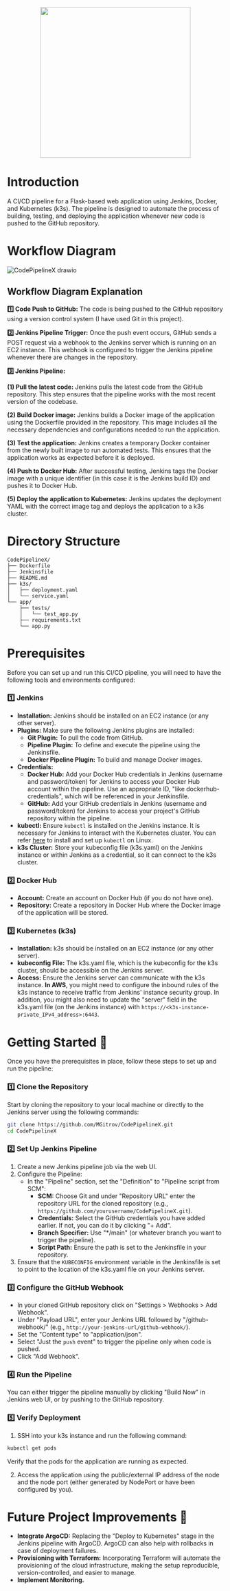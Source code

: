 <div id="header" align="center">
  <img src="https://github.com/user-attachments/assets/c4150de4-e550-42ac-b23c-749436998777" width="350"/>
</div>

# Introduction
A CI/CD pipeline for a Flask-based web application using Jenkins, Docker, and Kubernetes (k3s). The pipeline is designed to automate the process of building, testing, and deploying the application whenever new code is pushed to the GitHub repository.

# Workflow Diagram
![CodePipelineX drawio](https://github.com/user-attachments/assets/a781d626-41cf-4918-919b-47ae3f92545b)

## Workflow Diagram Explanation
**1️⃣ Code Push to GitHub:** The code is being pushed to the GitHub repository using a version control system (I have used Git in this project).

**2️⃣ Jenkins Pipeline Trigger:** Once the push event occurs, GitHub sends a POST request via a webhook to the Jenkins server which is running on an EC2 instance. This webhook is configured to trigger the Jenkins pipeline whenever there are changes in the repository.

**3️⃣ Jenkins Pipeline:**

  **(1) Pull the latest code:** Jenkins pulls the latest code from the GitHub repository. This step ensures that the pipeline works with the most recent version of the codebase.
  
  **(2) Build Docker image:** Jenkins builds a Docker image of the application using the Dockerfile provided in the repository. This image includes all the necessary dependencies and configurations needed to run     the application.
  
  **(3) Test the application:** Jenkins creates a temporary Docker container from the newly built image to run automated tests. This ensures that the application works as expected before it is deployed.
  
  **(4) Push to Docker Hub:** After successful testing, Jenkins tags the Docker image with a unique identifier (in this case it is the Jenkins build ID) and pushes it to Docker Hub.

  **(5) Deploy the application to Kubernetes:** Jenkins updates the deployment YAML with the correct image tag and deploys the application to a k3s cluster.

# Directory Structure
```
CodePipelineX/
├── Dockerfile
├── Jenkinsfile
├── README.md
├── k3s/
│   ├── deployment.yaml
│   └── service.yaml
└── app/
    ├── tests/
    │   └── test_app.py
    ├── requirements.txt
    └── app.py
```

# Prerequisites
Before you can set up and run this CI/CD pipeline, you will need to have the following tools and environments configured:
### **:one: Jenkins**
  * **Installation:** Jenkins should be installed on an EC2 instance (or any other server).
  * **Plugins:** Make sure the following Jenkins plugins are installed:
      * **Git Plugin:** To pull the code from GitHub.
      * **Pipeline Plugin:** To define and execute the pipeline using the Jenkinsfile.
      * **Docker Pipeline Plugin:** To build and manage Docker images.
  * **Credentials:**
      * **Docker Hub:** Add your Docker Hub credentials in Jenkins (username and password/token) for Jenkins to access your Docker Hub account within the pipeline. Use an appropriate ID, "like dockerhub-                     credentials", which will be referenced in your Jenkinsfile.
      * **GitHub:** Add your GitHub credentials in Jenkins (username and password/token) for Jenkins to access your project's GitHub repository within the pipeline.
  * **kubectl:** Ensure `kubectl` is installed on the Jenkins instance. It is necessary for Jenkins to interact with the Kubernetes cluster.
      You can refer [here](https://kubernetes.io/docs/tasks/tools/install-kubectl-linux/) to install and set up `kubectl` on Linux.
  * **k3s Cluster:** Store your kubeconfig file (k3s.yaml) on the Jenkins instance or within Jenkins as a credential, so it can connect to the k3s cluster.
### **2️⃣ Docker Hub**
  * **Account:** Create an account on Docker Hub (if you do not have one).
  * **Repository:** Create a repository in Docker Hub where the Docker image of the application will be stored.
### **3️⃣ Kubernetes (k3s)**
  * **Installation:** k3s should be installed on an EC2 instance (or any other server).
  * **kubeconfig File:** The k3s.yaml file, which is the kubeconfig for the k3s cluster, should be accessible on the Jenkins server.
  * **Access:** Ensure the Jenkins server can communicate with the k3s instance. **In AWS**, you might need to configure the inbound rules of the k3s instance to receive traffic from Jenkins' instance security group. In addition, you might also need to update the "server" field in the k3s.yaml file (on the Jenkins instance) with `https://<k3s-instance-private_IPv4_address>:6443`.

# Getting Started 🌱
Once you have the prerequisites in place, follow these steps to set up and run the pipeline:
### 1️⃣ Clone the Repository
Start by cloning the repository to your local machine or directly to the Jenkins server using the following commands:
``` bash
git clone https://github.com/MGitrov/CodePipelineX.git
cd CodePipelineX
```
### 2️⃣ Set Up Jenkins Pipeline
1. Create a new Jenkins pipeline job via the web UI.
2. Configure the Pipeline:
   * In the "Pipeline" section, set the "Definition" to "Pipeline script from SCM":
     * **SCM:** Choose Git and under "Repository URL" enter the repository URL for the cloned repository (e.g., `https://github.com/yourusername/CodePipelineX.git`).
     * **Credentials:** Select the GitHub credentials you have added earlier. If not, you can do it by clicking "+ Add".
     * **Branch Specifier:** Use "*/main" (or whatever branch you want to trigger the pipeline).
     * **Script Path:** Ensure the path is set to the Jenkinsfile in your repository.
3. Ensure that the `KUBECONFIG` environment variable in the Jenkinsfile is set to point to the location of the k3s.yaml file on your Jenkins server.
### 3️⃣ Configure the GitHub Webhook
* In your cloned GitHub repository click on "Settings > Webhooks > Add Webhook".
* Under "Payload URL", enter your Jenkins URL followed by "/github-webhook/" (e.g., `http://your-jenkins-url/github-webhook/`).
* Set the "Content type" to "application/json".
* Select "Just the `push` event" to trigger the pipeline only when code is pushed.
* Click "Add Webhook".
### 4️⃣ Run the Pipeline
You can either trigger the pipeline manually by clicking "Build Now" in Jenkins web UI, or by pushing to the GitHub repository.
### 5️⃣ Verify Deployment
1. SSH into your k3s instance and run the following command:
``` bash
kubectl get pods
```
   Verify that the pods for the application are running as expected.
   
2. Access the application using the public/external IP address of the node and the node port (either generated by NodePort or have been configured by you).

# Future Project Improvements :crystal_ball:
* **Integrate ArgoCD:** Replacing the "Deploy to Kubernetes" stage in the Jenkins pipeline with ArgoCD. ArgoCD can also help with rollbacks in case of deployment failures.
* **Provisioning with Terraform:** Incorporating Terraform will automate the provisioning of the cloud infrastructure, making the setup reproducible, version-controlled, and easier to manage.
* **Implement Monitoring.**
